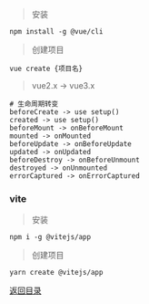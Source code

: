
> 安装

    npm install -g @vue/cli

> 创建项目

    vue create {项目名}


> vue2.x -> vue3.x

    # 生命周期转变
    beforeCreate -> use setup()
    created -> use setup()
    beforeMount -> onBeforeMount
    mounted -> onMounted
    beforeUpdate -> onBeforeUpdate
    updated -> onUpdated
    beforeDestroy -> onBeforeUnmount
    destroyed -> onUnmounted
    errorCaptured -> onErrorCaptured
    

### vite

> 安装

    npm i -g @vitejs/app

> 创建项目

    yarn create @vitejs/app


[返回目录](../README.md)
